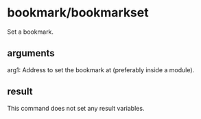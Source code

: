# bookmark/bookmarkset

Set a bookmark.

## arguments

arg1: Address to set the bookmark at (preferably inside a module).

## result

This command does not set any result variables.
